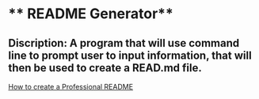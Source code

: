 # ** README Generator**

## Discription: A program that will use command line to prompt user to input information, that will then be used to create a READ.md file. 

[How to create a Professional README](https://coding-boot-camp.github.io/full-stack/github/professional-readme-guide)
